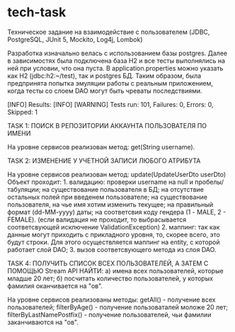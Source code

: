# tech-task
Техническое задание на взаимодействие с пользователем (JDBC, PostgreSQL, JUnit 5, Mockito, Log4j, Lombok)

Разработка изначально велась с использованием базы postgres. Далее в зависимостях была подключена база H2 и все тесты выполнялись на ней при условии, что она пуста.
В application.properties можно указать как H2 (jdbc:h2:~/test), так и postgres БД.
Таким образом, была предпринята попытка эмуляции работы с реальным приложением, когда тесты со слоем DAO могут быть чреваты последствиями.

[INFO] Results:
[INFO]
[WARNING] Tests run: 101, Failures: 0, Errors: 0, Skipped: 1


TASK 1:  ПОИСК В РЕПОЗИТОРИИ АККАУНТА ПОЛЬЗОВАТЕЛЯ ПО ИМЕНИ

На уровне сервисов реализован метод: get(String username).
        

TASK 2:  ИЗМЕНЕНИЕ У УЧЕТНОЙ ЗАПИСИ ЛЮБОГО АТРИБУТА

На уровне сервисов реализован метод: update(UpdateUserDto userDto)
Объект проходит:
            1. валидацию: проверки username на null и пробелы/табуляции; на существование пользователя в БД; на отсутствие остальных полей при введенем пользователе;
                          на существование пользователя, на чье имя хотим изменить текущее; на правильный формат (dd-MM-yyyy) даты; на соответсвия коду гендера (1 - MALE, 2 - FEMALE).
                          (если валидация не проходит, то выбрасывается соответсвующей исключение ValidationException)
            2. маппинг: так как данные могут приходить с прикладного уровня, то, скорее всего, это будут строки. Для этого осуществляется маппинг на entity, с которой работает слой DAO;
            3. вызов соответсвующего метода из слоя DAO.
            
            
TASK 4:  ПОЛУЧИТЬ СПИСОК ВСЕХ ПОЛЬЗОВАТЕЛЕЙ, А ЗАТЕМ С ПОМОЩЬЮ Stream API НАЙТИ:
         а) имена всех пользователей, которые младше 20 лет;
          б) посчитать количество пользователей, у которых фамилия оканчивается на "ов".

На уровне сервисов реализованы методы:
getAll() - получение всех пользователей;
filterByAge() - получение пользоваталей моложе 20 лет;
filterByLastNamePostfix() - получение пользователей, чьи фамилии заканчиваются на "ов".
